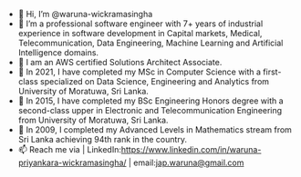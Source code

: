 - 👋 Hi, I’m @waruna-wickramasingha
- 👀 I’m a professional software engineer with 7+ years of industrial experience in software development in Capital markets, Medical, Telecommunication, Data Engineering, Machine Learning and Artificial Intelligence domains.
- 🌱 I am an AWS certified Solutions Architect Associate.
- 🌱 In 2021, I have completed my MSc in Computer Science with a first-class specialized on Data Science, Engineering and Analytics from University of Moratuwa, Sri Lanka.
- 🌱 In 2015, I have completed my BSc Engineering Honors degree with a second-class upper in Electronic and Telecommunication Engineering from University of Moratuwa, Sri Lanka.
- 🌱 In 2009, I completed my Advanced Levels in Mathematics stream from Sri Lanka achieving 94th rank in the country.
- 📫 Reach me via | LinkedIn:https://www.linkedin.com/in/waruna-priyankara-wickramasingha/ | email:jap.waruna@gmail.com

<!---
waruna-wickramasingha/waruna-wickramasingha is a ✨ special ✨ repository because its `README.md` (this file) appears on your GitHub profile.
You can click the Preview link to take a look at your changes.
--->
